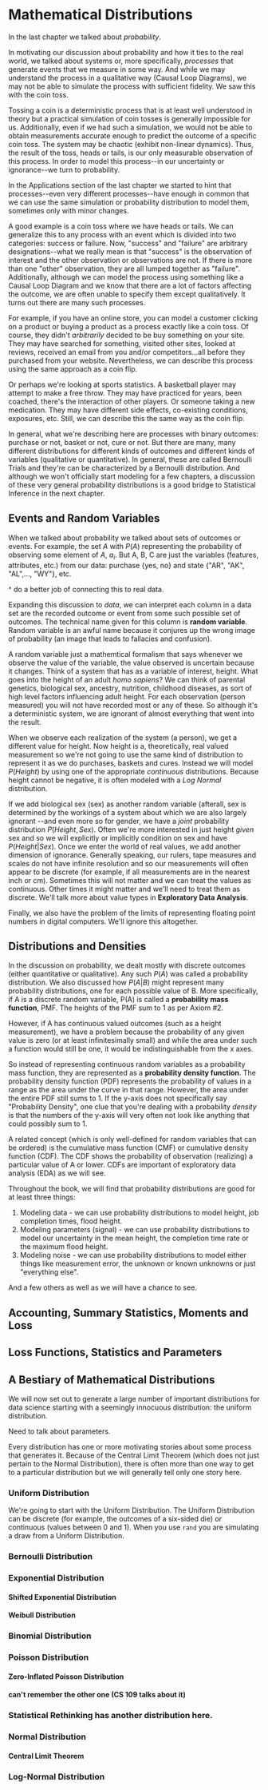 # Mathematical Distributions
In the last chapter we talked about *probability*.

In motivating our discussion about probability and how it ties to the real world, we talked about systems or, more specifically, *processes* that generate events that we measure in some way. And while we may understand the process in a qualitative way (Causal Loop Diagrams), we may not be able to simulate the process with sufficient fidelity. We saw this with the coin toss.

Tossing a coin is a deterministic process that is at least well understood in theory but a practical simulation of coin tosses is generally impossible for us. Additionally, even if we had such a simulation, we would not be able to obtain measurements accurate enough to predict the outcome of a specific coin toss. The system may be chaotic (exhibit non-linear dynamics). Thus, the result of the toss, heads or tails, is our only measurable observation of this process. In order to model this process--in our uncertainty or ignorance--we turn to probability.

In the Applications section of the last chapter we started to hint that processes--even very different processes--have enough in common that we can use the same simulation or probability distribution to model them, sometimes only with minor changes.

A good example is a coin toss where we have heads or tails. We can generalize this to any process with an event which is divided into two categories: success or failure. Now, "success" and "failure" are arbitrary designations--what we really mean is that "success" is the observation of interest and the other observation or observations are not. If there is more than one "other" observation, they are all lumped together as "failure". Additionally, although we can model the process using something like a Causal Loop Diagram and we know that there are a lot of factors affecting the outcome, we are often unable to specify them except qualitatively. It turns out there are many such processes.

For example, if you have an online store, you can model a customer clicking on a product or buying a product as a process exactly like a coin toss. Of course, they didn't *arbitrarily* decided to be buy something on your site. They may have searched for something, visited other sites, looked at reviews, received an email from you and/or competitors...all before they purchased from your website. Nevertheless, we can describe this process using the same approach as a coin flip.

Or perhaps we're looking at sports statistics. A basketball player may attempt to make a free throw. They may have practiced for years, been coached, there's the interaction of other players. Or someone taking a new medication. They may have different side effects, co-existing conditions, exposures, etc. Still, we can describe this the same way as the coin flip.

In general, what we're describing here are processes with binary outcomes: purchase or not, basket or not, cure or not. But there are many, many different distributions for different kinds of outcomes and different kinds of variables (qualitative or quantitative). In general, these are called Bernoulli Trials and they're can be characterized by a Bernoulli distribution. And although we won't officially start modeling for a few chapters, a discussion of these very general probability distributions is a good bridge to Statistical Inference in the next chapter.

## Events and Random Variables
When we talked about probability we talked about sets of outcomes or events. For example, the set $A$ with $P(A)$ representing the probability of observing some element of $A$, $a_i$. But A, B, C are just the variables (features, attributes, etc.) from our data: purchase {yes, no} and state {"AR", "AK", "AL",..., "WY"}, etc.

^ do a better job of connecting this to real data.


Expanding this discussion to _data_, we can interpret each column in a data set are the recorded outcome or event from some such possible set of outcomes. The technical name given for this column is **random variable**. Random variable is an awful name because it conjures up the wrong image of probability (an image that leads to fallacies and confusion).

A random variable just a mathemtical formalism that says whenever we observe the value of the variable, the value observed is uncertain because it changes. Think of a system that has as a variable of interest, height. What goes into the height of an adult _homo sapiens_? We can think of parental genetics, biological sex, ancestry, nutrition, childhood diseases, as sort of high level factors influencing adult height. For each observation (person measured) you will not have recorded most or any of these. So although it's a deterministic system, we are ignorant of almost everything that went into the result.

When we observe each realization of the system (a person), we get a different value for height. Now height is a, theoretically, real valued measurement so we're not going to use the same kind of distribution to represent it as we do purchases, baskets and cures. Instead we will model $P(Height)$ by using one of the appropriate _continuous_ distributions. Because height cannot be negative, it is often modeled with a _Log Normal_ distribution.

If we add biological sex (sex) as another random variable (afterall, sex is determined by the workings of a system about which we are also largely ignorant --and even more so for gender, we have a _joint_ probability distribution $P(Height, Sex)$. Often we're more interested in just height _given_ sex and so we will explicitly or implicitly condition on sex and have $P(Height|Sex)$. Once we enter the world of real values, we add another dimension of ignorance. Generally speaking, our rulers, tape measures and scales do not have infinite resolution and so our measurements will often appear to be discrete (for example, if all measurements are in the nearest inch or cm). Sometimes this will not matter and we can treat the values as continuous. Other times it might matter and we'll need to treat them as discrete. We'll talk more about value types in **Exploratory Data Analysis**.

Finally, we also have the problem of the limits of representing floating point numbers in digital computers. We'll ignore this altogether.

## Distributions and Densities
In the discussion on probability, we dealt mostly with discrete outcomes (either quantitative or qualitative). Any such $P(A)$ was called a probability distribution. We also discussed how $P(A|B)$ might represent many probability distributions, one for each possible value of B. More specifically, if A is a discrete random variable, P(A) is called a **probability mass function**, PMF. The heights of the PMF sum to 1 as per Axiom #2.

However, if A has continuous valued outcomes (such as a height measurement), we have a problem because the probability of any given value is zero (or at least infinitesimally small) and while the area under such a function would still be one, it would be indistinguishable from the x axes.

So instead of representing continuous random variables as a probability mass function, they are represented as a **probability density function**. The probability density function (PDF) represents the probability of values in a range as the area under the curve in that range. However, the area under the entire PDF still sums to 1. If the y-axis does not specifically say "Probability Density", one clue that you're dealing with a probability _density_ is that the numbers of the y-axis will very often not look like anything that could possibly sum to 1.

A related concept (which is only well-defined for random variables that can be ordered) is the cumulative mass function (CMF) or cumulative density function (CDF). The CDF shows the probability of observation (realizing) a particular value of A or lower. CDFs are important of exploratory data analysis (EDA) as we will see.

Throughout the book, we will find that probability distributions are good for at least three things:

1. Modeling data - we can use probability distributions to model height, job completion times, flood height.
2. Modeling parameters (signal) - we can use probability distributions to model our uncertainty in the mean height, the completion time rate or the maximum flood height.
3. Modeling noise - we can use probability distributions to model either things like measurement error, the unknown or known unknowns or just "everything else".

And a few others as well as we will have a chance to see.

## Accounting, Summary Statistics, Moments and Loss
## Loss Functions, Statistics and Parameters
## A Bestiary of Mathematical Distributions
We will now set out to generate a large number of important distributions for data science starting with a seemingly innocuous distribution: the uniform distribution.

Need to talk about parameters.

Every distribution has one or more motivating stories about some process that generates it. Because of the Central Limit Theorem (which does not just pertain to the Normal Distribution), there is often more than one way to get to a particular distribution but we will generally tell only one story here.

### Uniform Distribution
We're going to start with the Uniform Distribution. The Uniform Distribution can be discrete (for example, the outcomes of a six-sided die) or continuous (values between 0 and 1). When you use `rand` you are simulating a draw from a Uniform Distribution.

### Bernoulli Distribution
### Exponential Distribution
#### Shifted Exponential Distribution
#### Weibull Distribution
### Binomial Distribution
### Poisson Distribution
#### Zero-Inflated Poisson Distribution
#### can't remember the other one (CS 109 talks about it)
### Statistical Rethinking has another distribution here.
### Normal Distribution
#### Central Limit Theorem
### Log-Normal Distribution
